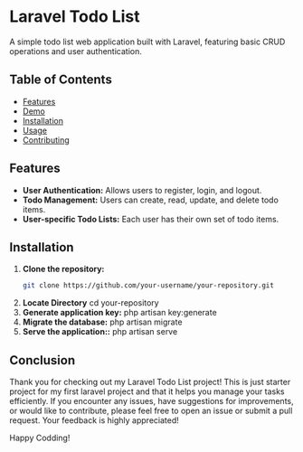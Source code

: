 # Laravel Todo List

A simple todo list web application built with Laravel, featuring basic CRUD operations and user authentication.

## Table of Contents
- [Features](#features)
- [Demo](#demo)
- [Installation](#installation)
- [Usage](#usage)
- [Contributing](#contributing)

## Features
- **User Authentication:** Allows users to register, login, and logout.
- **Todo Management:** Users can create, read, update, and delete todo items.
- **User-specific Todo Lists:** Each user has their own set of todo items.

## Installation
1. **Clone the repository:**
   ```sh
   git clone https://github.com/your-username/your-repository.git
2. **Locate Directory**
     cd your-repository
3. **Generate application key:**
     php artisan key:generate
4. **Migrate the database:**
     php artisan migrate
5. **Serve the application::**
     php artisan serve

## Conclusion

Thank you for checking out my Laravel Todo List project! This is just starter project for my first laravel project and that it helps you manage your tasks efficiently. If you encounter any issues, have suggestions for improvements, or would like to contribute, please feel free to open an issue or submit a pull request. Your feedback is highly appreciated!

Happy Codding!


